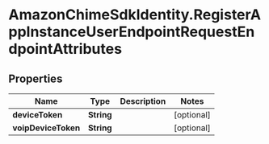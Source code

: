 # AmazonChimeSdkIdentity.RegisterAppInstanceUserEndpointRequestEndpointAttributes

## Properties

Name | Type | Description | Notes
------------ | ------------- | ------------- | -------------
**deviceToken** | **String** |  | [optional] 
**voipDeviceToken** | **String** |  | [optional] 


